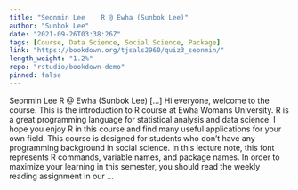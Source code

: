 ```yaml
---
title: "Seonmin Lee    R @ Ewha (Sunbok Lee)"
author: "Sunbok Lee"
date: "2021-09-26T03:38:26Z"
tags: [Course, Data Science, Social Science, Package]
link: "https://bookdown.org/tjsals2960/quiz3_seonmin/"
length_weight: "1.2%"
repo: "rstudio/bookdown-demo"
pinned: false
---
```


Seonmin Lee R @ Ewha (Sunbok Lee) [...] Hi everyone, welcome to the course. This is the introduction to R course at Ewha Womans University. R is a great programming language for statistical analysis and data science. I hope you enjoy R in this course and find many useful applications for your own field. This course is designed for students who don’t have any programming background in social science. In this lecture note, this font represents R commands, variable names, and package names. In order to maximize your learning in this semester, you should read the weekly reading assignment in our ...
